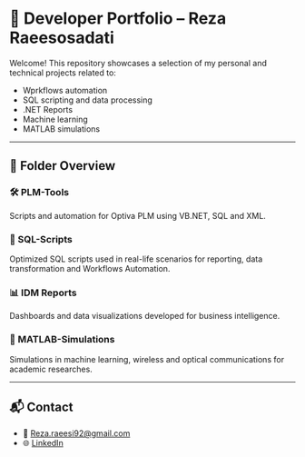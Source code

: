 # 💼 Developer Portfolio – Reza Raeesosadati

Welcome! This repository showcases a selection of my personal and technical projects related to:

- Wprkflows automation
- SQL scripting and data processing
- .NET Reports
- Machine learning
- MATLAB simulations

---

## 📁 Folder Overview

### 🛠️ PLM-Tools
Scripts and automation for Optiva PLM using VB.NET, SQL and XML.

### 🔧 SQL-Scripts
Optimized SQL scripts used in real-life scenarios for reporting, data transformation and Workflows Automation.

### 📊 IDM Reports
Dashboards and data visualizations developed for business intelligence.

### 🧪 MATLAB-Simulations
Simulations in machine learning, wireless and optical communications for academic researches.

---

## 📬 Contact
- 📧 Reza.raeesi92@gmail.com
- 🌐 [LinkedIn](http://www.linkedin.com/in/reza-raees-96b095209)
